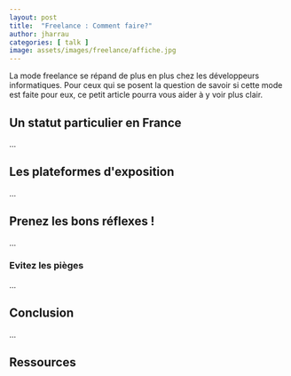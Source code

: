 ```yaml
---
layout: post
title:  "Freelance : Comment faire?"
author: jharrau
categories: [ talk ]
image: assets/images/freelance/affiche.jpg
---
```


La mode freelance se répand de plus en plus chez les développeurs informatiques. Pour ceux qui se posent la question de savoir si cette mode est faite pour eux, ce petit article pourra vous aider à y voir plus clair.

## Un statut particulier en France

... 

## Les plateformes d'exposition

...

## Prenez les bons réflexes !

...

### Evitez les pièges

...

## Conclusion

...

## Ressources

[1]: https://scikit-learn.com
[2]: https://jupyter.org


